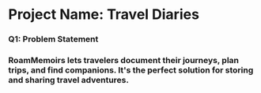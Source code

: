 # Project Name: Travel Diaries

### Q1: Problem Statement
### RoamMemoirs lets travelers document their journeys, plan trips, and find companions. It's the perfect solution for storing and sharing travel adventures.
